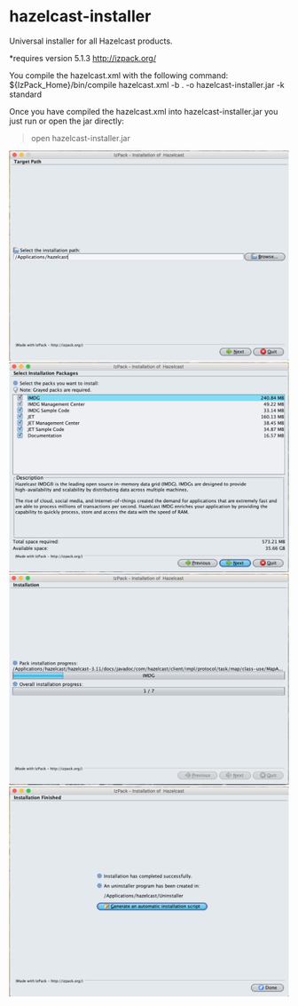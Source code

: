 # hazelcast-installer
Universal installer for all Hazelcast products.

*requires version 5.1.3  http://izpack.org/

You compile the hazelcast.xml with the following command:
${IzPack_Home}/bin/compile hazelcast.xml -b . -o hazelcast-installer.jar -k standard 

Once you have compiled the hazelcast.xml into hazelcast-installer.jar you just run or open the jar directly:
>open hazelcast-installer.jar 


![alt text](https://raw.githubusercontent.com/7erry/hazelcast-installer/master/images/start.png)
![alt text](https://raw.githubusercontent.com/7erry/hazelcast-installer/master/images/productlist.png)
![alt text](https://raw.githubusercontent.com/7erry/hazelcast-installer/master/images/installing.png)
![alt text](https://raw.githubusercontent.com/7erry/hazelcast-installer/master/images/finish.png)
